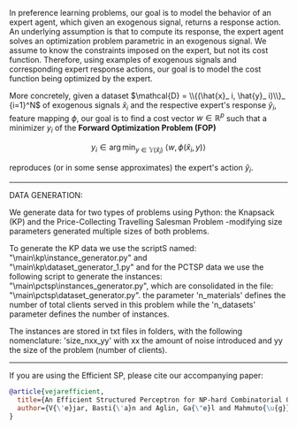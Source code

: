 In preference learning problems, our goal is to model the behavior of an expert agent, which given an exogenous signal, returns a response action. An underlying assumption is that to compute its response, the expert agent solves an optimization problem parametric in an exogenous signal. We assume to know the constraints imposed on the expert, but not its cost function. Therefore, using examples of exogenous signals and corresponding expert response actions, our goal is to model the cost function being optimized by the expert.


More concretely, given a dataset $\mathcal{D} = \\{(\hat{x}_ i, \hat{y}_ i)\\}_ {i=1}^N$ of exogenous signals $\hat{x}_ i$ and the respective expert's response $\hat{y}_ i$, feature mapping $\phi$, our goal is to find a cost vector $w \in \mathbb{R}^p$ such that a minimizer $y_ i$ of the **Forward Optimization Problem (FOP)**

$$
y_i \in \arg\min_ {y \in \mathbb{Y}(\hat{x}_ i)} \ \langle w,\phi(\hat{x}_ i,y) \rangle
$$

reproduces (or in some sense approximates) the expert's action $\hat{y}_ i$.

-------------------------
DATA GENERATION:

We generate data for two types of problems using Python: the Knapsack (KP) and the Price-Collecting Travelling Salesman Problem -modifying size parameters generated multiple sizes of both problems.

To generate the KP data we use the scriptS named: "\main\kp\instance_generator.py" and "\main\kp\dataset_generator_1.py" and for the PCTSP data we use the following script to generate the instances: "\main\pctsp\instances_generator.py", which are consolidated in the file: "\main\pctsp\dataset_generator.py". the parameter 'n_materials' defines the number of total clients served in this problem while the 'n_datasets' parameter defines the number of instances.

The instances are stored in txt files in folders, with the following nomenclature: 'size_nxx_yy' with xx the amount of noise introduced and yy the size of the problem (number of clients).

--------------------------------

If you are using the Efficient SP, please cite our accompanying paper:

```bibtex
@article{vejarefficient,
  title={An Efficient Structured Perceptron for NP-hard Combinatorial Optimization Problems},
  author={V{\'e}jar, Basti{\'a}n and Aglin, Ga{\"e}l and Mahmuto{\u{g}}ullar{\i}, Ali {\.I}rfan and Nijssen, Siegfried and Schaus, Pierre and Guns, Tias}
}
```


